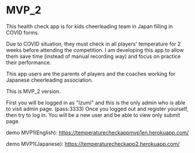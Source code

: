 # MVP_2
This health check app is for kids cheerleading team in Japan filling in COVID forms.

Due to COVID situation, they must check in all players' temperature for 2 weeks before attending the competition. I am developing this app to allow them save time (instead of manual recording way) and focus on practice their performance.

This app users are the parents of players and the coaches working for Japanese cheerleading association.


This is MVP_2 version. 

First you will be logged in as "Izumi" and this is the only admin who is able to visit admin page. (pass:3333)
Once you logged out and register yourself, then try to log in. You will be a new user and be able to view only submit page.


demo MVP1(English): https://temperaturecheckappmvp1en.herokuapp.com/

demo MVP1(Japanese): https://temperaturecheckapp2.herokuapp.com/
